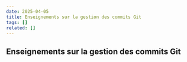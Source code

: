 ```yaml
---
date: 2025-04-05
title: Enseignements sur la gestion des commits Git
tags: []
related: []
---
```


## Enseignements sur la gestion des commits Git

##
